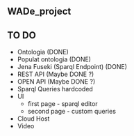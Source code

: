 ## WADe_project


## TO DO

* Ontologia (DONE)
* Populat ontologia (DONE)
* Jena Fuseki (Sparql Endpoint) (DONE)
* REST API (Maybe DONE ?)
* OPEN API (Maybe DONE ?)
* Sparql Queries hardcoded
* UI
  * first page - sparql editor
  * second page - custom queries
* Cloud Host
* Video
